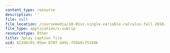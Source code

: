 ```yaml
---
content_type: resource
description: ''
file: null
file_location: /coursemedia/18-01sc-single-variable-calculus-fall-2010/622dbc0195ae670fd49cfd5b9cf51b9b_eHJuAByQf5A.srt
file_type: application/x-subrip
resourcetype: Other
title: 3play caption file
uid: 622dbc01-95ae-670f-d49c-fd5b9cf51b9b
---
```

